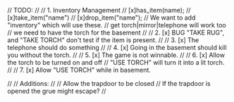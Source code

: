 // TODO:
//
// 1. Inventory Management
//  [x]has_item(name);
//  [x]take_item("name")
//  [x]drop_item("name");
//    We want to add "inventory" which will use these.
//    get torch|mirror|telephone will work too
//    we need to have the torch for the basement
//
// 2. [x] BUG "TAKE RUG", and "TAKE TORCH" don't test if the item is present.
//
// 3. [x] The telephone should do something
//
// 4. [x] Going in the basement should kill you without the torch.
//
// 5. [x] The game is not winnable.
//
// 6. [x] Allow the torch to be turned on and off
//        "USE TORCH" will turn it into a lit torch.
//
// 7. [x] Allow "USE TORCH" while in basement.


//
// Additions:
//
//   Allow the trapdoor to be closed
//     If the trapdoor is opened the grue might escape?
//
